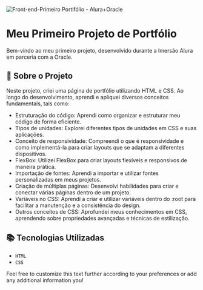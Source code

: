 ![Front-end-Primeiro Portifólio - Alura+Oracle ](https://github.com/user-attachments/assets/a97e355f-0c99-4fa7-bee0-694d76666638)

# Meu Primeiro Projeto de Portfólio

Bem-vindo ao meu primeiro projeto, desenvolvido durante a Imersão Alura em parceria com a Oracle.

## 🔨 Sobre o Projeto

Neste projeto, criei uma página de portfólio utilizando HTML e CSS. Ao longo do desenvolvimento, aprendi e apliquei diversos conceitos fundamentais, tais como:

- Estruturação do código: Aprendi como organizar e estruturar meu código de forma eficiente.
- Tipos de unidades: Explorei diferentes tipos de unidades em CSS e suas aplicações.
- Conceito de responsividade: Compreendi o que é responsividade e como implementá-la para criar layouts que se adaptam a diferentes dispositivos.
- FlexBox: Utilizei FlexBox para criar layouts flexíveis e responsivos de maneira prática.
- Importação de fontes: Aprendi a importar e utilizar fontes personalizadas em meus projetos.
- Criação de múltiplas páginas: Desenvolvi habilidades para criar e conectar várias páginas dentro de um projeto.
- Variáveis no CSS: Aprendi a criar e utilizar variáveis dentro do :root para facilitar a manutenção e a consistência do design.
- Outros conceitos de CSS: Aprofundei meus conhecimentos em CSS, aprendendo sobre propriedades avançadas e técnicas de estilização.


## 📚 Tecnologias Utilizadas
- ``HTML``
- ``CSS``

Feel free to customize this text further according to your preferences or add any additional information you!
